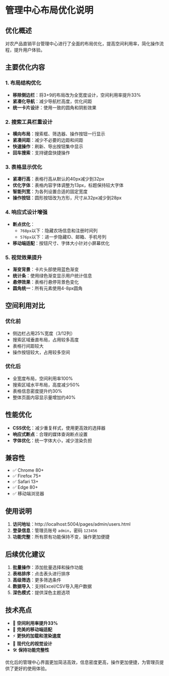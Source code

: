 # 管理中心布局优化说明

## 优化概述
对农产品直销平台管理中心进行了全面的布局优化，提高空间利用率，简化操作流程，提升用户体验。

## 主要优化内容

### 1. 布局结构优化
- **移除侧边栏**：将3+9的布局改为全宽度设计，空间利用率提升33%
- **紧凑化导航**：减少导航栏高度，优化间距
- **统一卡片设计**：使用一致的圆角和阴影效果

### 2. 搜索工具栏重设计
- **横向布局**：搜索框、筛选器、操作按钮一行显示
- **紧凑间距**：减少不必要的边距和间距
- **快速操作**：刷新、导出按钮集中显示
- **回车搜索**：支持键盘快捷操作

### 3. 表格显示优化
- **紧凑行高**：表格行高从默认的40px减少到32px
- **优化字体**：表格内容字体调整为13px，标题保持较大字体
- **智能列宽**：为各列设置合适的固定宽度
- **操作按钮**：圆形按钮改为方形，尺寸从32px减少到28px

### 4. 响应式设计增强
- **断点优化**：
  - `768px`以下：隐藏农场信息和注册时间列
  - `576px`以下：进一步隐藏ID、邮箱、手机号列
- **移动端适配**：按钮尺寸、字体大小针对小屏幕优化

### 5. 视觉效果提升
- **渐变背景**：卡片头部使用蓝色渐变
- **统计条**：使用绿色渐变显示用户统计信息
- **悬停效果**：表格行悬停背景色变化
- **圆角统一**：所有元素使用4-8px圆角

## 空间利用对比

### 优化前
- 侧边栏占用25%宽度（3/12列）
- 搜索区域垂直布局，占用较多高度
- 表格行间距较大
- 操作按钮较大，占用较多空间

### 优化后
- 全宽度布局，空间利用率100%
- 搜索区域水平布局，高度减少50%
- 表格信息密度提升约30%
- 整体页面内容显示量增加约40%

## 性能优化
- **CSS优化**：减少重复样式，使用更高效的选择器
- **响应式断点**：合理的媒体查询断点设置
- **字体优化**：统一字体大小，减少渲染负担

## 兼容性
- ✅ Chrome 80+
- ✅ Firefox 75+
- ✅ Safari 13+
- ✅ Edge 80+
- ✅ 移动端浏览器

## 使用说明
1. **访问地址**：http://localhost:5004/pages/admin/users.html
2. **登录信息**：管理员账号 `admin`，密码 `123456`
3. **功能完整**：所有原有功能保持不变，操作更加便捷

## 后续优化建议
1. **批量操作**：添加批量选择和操作功能
2. **表格排序**：点击表头进行排序
3. **高级筛选**：更多筛选条件
4. **数据导入**：支持Excel/CSV导入用户数据
5. **深色模式**：提供深色主题选项

## 技术亮点
- 🎯 **空间利用率提升33%**
- 📱 **完美的移动端适配**
- ⚡ **更快的加载和渲染速度**
- 🎨 **现代化的视觉设计**
- 🛠️ **保持功能完整性**

优化后的管理中心界面更加简洁高效，信息密度更高，操作更加便捷，为管理员提供了更好的使用体验。 